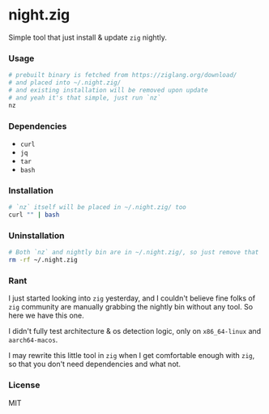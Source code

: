 # night.zig

Simple tool that just install & update `zig` nightly.

### Usage

```bash
# prebuilt binary is fetched from https://ziglang.org/download/
# and placed into ~/.night.zig/
# and existing installation will be removed upon update
# and yeah it's that simple, just run `nz`
nz
```

### Dependencies

* `curl`
* `jq`
* `tar`
* `bash`

### Installation

```bash
# `nz` itself will be placed in ~/.night.zig/ too
curl "" | bash
```

### Uninstallation

```bash
# Both `nz` and nightly bin are in ~/.night.zig/, so just remove that
rm -rf ~/.night.zig
```

### Rant

I just started looking into `zig` yesterday, and I couldn't believe fine folks of `zig` community are manually grabbing the nightly bin without any tool. So here we have this one.

I didn't fully test architecture & os detection logic, only on `x86_64-linux` and `aarch64-macos`.

I may rewrite this little tool in `zig` when I get comfortable enough with `zig`, so that you don't need dependencies and what not.

### License

MIT
